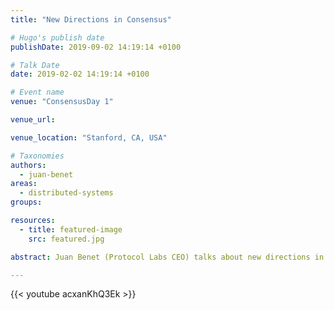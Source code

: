 ```yaml
---
title: "New Directions in Consensus"

# Hugo's publish date
publishDate: 2019-09-02 14:19:14 +0100

# Talk Date
date: 2019-02-02 14:19:14 +0100

# Event name
venue: "ConsensusDay 1"

venue_url:

venue_location: "Stanford, CA, USA"

# Taxonomies
authors:
  - juan-benet
areas:
  - distributed-systems
groups:

resources:
  - title: featured-image
    src: featured.jpg

abstract: Juan Benet (Protocol Labs CEO) talks about new directions in consensus at ConsensusDay 1.

---
```


{{< youtube acxanKhQ3Ek >}}
